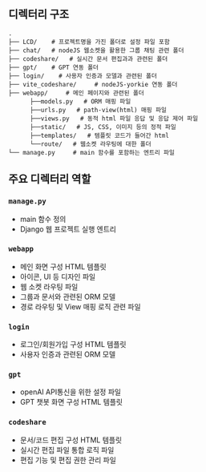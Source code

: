 

## 디렉터리 구조
```
.
├── LCD/    # 프로젝트명을 가진 폴더로 설정 파일 포함
├── chat/   # nodeJS 웹소켓을 활용한 그룹 채팅 관련 폴더
├── codeshare/   # 실시간 문서 편집과과 관련된 폴더
├── gpt/    # GPT 연동 폴더
├── login/    # 사용자 인증과 모델과 관련된 폴더
├── vite_codeshare/     # nodeJS-yorkie 연동 폴더
├── webapp/     # 메인 페이지와 관련된 폴더
      ├──models.py   # ORM 매핑 파일
      ├──urls.py   # path-view(html) 매핑 파일
      ├──views.py   # 동적 html 파일 응답 및 응답 제어 파일 
      ├──static/   # JS, CSS, 이미지 등의 정적 파일
      ├──templates/   # 템플릿 코드가 들어간 html
      └──route/   # 웹소켓 라우팅에 대한 폴더
└── manage.py     # main 함수를 포함하는 엔트리 파일
```

## 주요 디렉터리 역할

### `manage.py`
- main 함수 정의
- Django 웹 프로젝트 실행 엔트리

### `webapp`
- 메인 화면 구성 HTML 템플릿
- 아이콘, UI 등 디자인 파일
- 웹 소켓 라우팅 파일
- 그룹과 문서와 관련된 ORM 모델
- 경로 라우팅 및 View 매핑 로직 관련 파일

### `login`
- 로그인/회원가입 구성 HTML 템플릿
- 사용자 인증과 관련된 ORM 모델

### `gpt`
- openAI API통신을 위한 설정 파일
- GPT 챗봇 화면 구성 HTML 템플릿

### `codeshare`
- 문서/코드 편집 구성 HTML 템플릿
- 실시간 편집 파일 통합 로직 파일
- 편집 기능 및 편집 권한 관리 파일